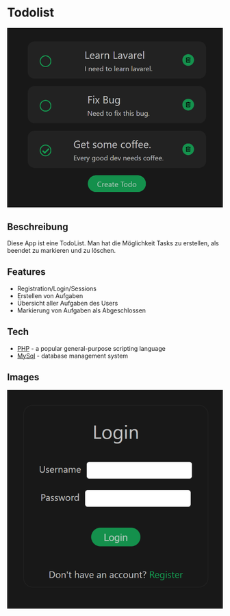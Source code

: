 # Todolist

![mainpage](https://raw.githubusercontent.com/Flashrex/php-todolist/master/assets/images/home.png)

## Beschreibung

Diese App ist eine TodoList.
Man hat die Möglichkeit Tasks zu erstellen, als beendet zu markieren und zu löschen.

## Features

- Registration/Login/Sessions
- Erstellen von Aufgaben
- Übersicht aller Aufgaben des Users
- Markierung von Aufgaben als Abgeschlossen

## Tech

- [PHP](https://www.php.net/) - a popular general-purpose scripting language
- [MySql](https://www.mysql.com/) - database management system

## Images

![login](https://raw.githubusercontent.com/Flashrex/php-todolist/master/assets/images/login.png)
